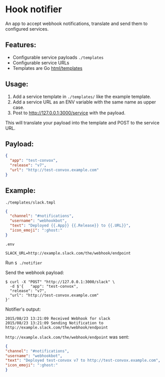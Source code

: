 # Hook notifier

An app to accept webhook notifications, translate and send them to configured services.

## Features:

* Configurable service payloads `./templates`
* Configurable service URLs
* Templates are Go [html/templates](https://golang.org/pkg/html/template/#pkg-overview)


## Usage:

1. Add a service template in `./templates/` like the example template.
2. Add a service URL as an ENV variable with the same name as upper case.
3. Post to http://127.0.0.1:3000/service with the payload.

This will translate your payload into the template and POST to the service URL.


## Payload:

```json
{
  "app": "test-convox",
  "release": "v7",
  "url": "http://test-convox.example.com"
}
```

## Example:

`./templates/slack.tmpl`

```json
{
  "channel": "#notifications",
  "username": "webhookbot",
  "text": "Deployed {{.App}} {{.Release}} to {{.URL}}",
  "icon_emoji": ":ghost:"
}
```

`.env`
```shell
SLACK_URL=http://example.slack.com/the/webhook/endpoint
```

Run `$ ./notifier`

Send the webhook payload:
```shell
$ curl -X "POST" "http://127.0.0.1:3000/slack" \
  -d $'{   "app": "test-convox",
  "release": "v7",
  "url": "http://test-convox.example.com"
}'
```

Notifier's output:
```shell
2015/08/23 13:21:09 Received Webhook for slack
2015/08/23 13:21:09 Sending Notification to http://example.slack.com/the/webhook/endpoint
```


`http://example.slack.com/the/webhook/endpoint` was sent:
```json
{
"channel": "#notifications",
"username": "webhookbot",
"text": "Deployed test-convox v7 to http://test-convox.example.com",
"icon_emoji": ":ghost:"
}
```
